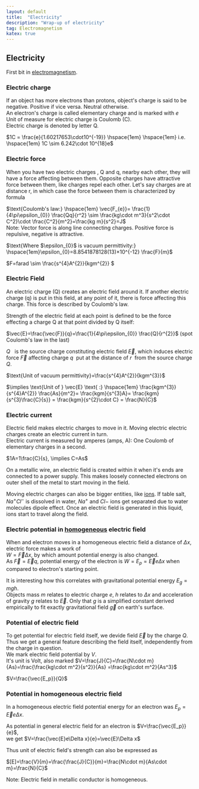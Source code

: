 ```yaml
---
layout: default
title:  "Electricity"
description: "Wrap-up of electricity"
tag: Electromagnetism
katex: true
---
```


## Electricity

First bit in [electromagnetism](../../../2022/09/18/electromagnetism).

### Electric charge
If an object has more electrons than protons, object's charge is said to be negative. Positive if vice versa. Neutral otherwise.  
An electron's charge is called elementary charge and is marked with $e$  
Unit of measure for electric charge is Coulomb (C).  
Electric charge is denoted by letter Q.

$1C = \frac{e}{1.60217653\cdot10^{-19}} \hspace{1em} \hspace{1em} i.e. \hspace{1em} 1C \sim 6.242\cdot 10^{18}e$

### Electric force
When you have two electric charges , Q and q, nearby each other, they will have a force affecting between them. Opposite charges have attractive force between them, like charges repel each other. Let's say charges are at distance r, in which case the force between them is characterized by formula

<a name="coulombslaw"></a>
$\text{Coulomb's law:} \hspace{1em} \vec{F_{e}}= \frac{1}{4\pi\epsilon_{0}} \frac{Qq}{r^2}  \sim  \frac{kg\cdot m^3}{s^2\cdot C^2}\cdot \frac{C^2}{m^2}=\frac{kg m}{s^2}=J$  
Note: Vector force is along line connecting charges. Positive force is repulsive, negative is attractive.

$\text{Where $\epsilon_{0}$ is vacuum permittivity:} \hspace{1em}\epsilon_{0}=8.8541878128(13)×10^{-12} \frac{F}{m}$

$F=farad \sim \frac{s^{4}A^{2}}{kgm^{2}} $


### Electric Field
An electric charge (Q) creates an electric field around it.
If another electric charge (q) is put in this field, at any point of it, there is force affecting this charge. This force is described by Coulomb's law.
  
Strength of the electric field at each  point is defined to be the force effecting a charge Q at that point divided by Q itself:  

$\vec{E}=\frac{\vec{F}}{q}=\frac{1}{4\pi\epsilon_{0}} \frac{Q}{r^{2}}$ (spot Coulomb's law in the last)

*Q* &nbsp; is the source charge constituting electric field $\vec{E}$, which induces electric force $\vec{F}$ affecting charge *q*&nbsp; put at the distance of *r*&nbsp; from the source charge *Q*.

$\text{Unit of vacuum permittivity}=\frac{s^{4}A^{2}}{kgm^{3}}$

$\implies \text{Unit of } \vec{E} \text{ :} \hspace{1em} \frac{kgm^{3}}{s^{4}A^{2}} \frac{As}{m^2}= \frac{kgm}{s^{3}A}=
\frac{kgm}{s^{3}\frac{C}{s}} = \frac{kgm}{s^{2}\cdot C} = \frac{N}{C}$ 

### Electric current
Electric field makes electric charges to move in it. Moving electric electric charges create an electric current in turn.  
Electric current is measured by amperes (amps, A): One Coulomb of elementary charges in a second.

$1A=1\frac{C}{s}, \implies C=As$

On a metallic wire, an electric field is created within it when it's ends are connected to a power supply. This makes loosely connected electrons on outer shell of the metal to start moving in the field.  

Moving electric charges can also be bigger entities, like [ions](../../../2022/09/20/ions.html). If table salt, $Na^+ Cl^-$ is dissolved in water, $Na^+$ and $Cl-$ ions get separated due to water molecules dipole effect. Once an electric field is generated in this liquid, ions start to travel along the field.
 
### Electric potential in [homogeneous](#potential-in-homogeneous-electric-field "electric force is the same in every point of field") electric field
When and electron moves in a homogeneous electric field a distance of $\Delta x$, electric force makes a work of  
$W=\vec{F}\Delta x$, by which amount potential energy is also changed.  
As $\vec{F}=\vec{E}q$, potential energy of the electron is $W=E_p=\vec{E}e\Delta x$ when compared to electron's starting point.  

It is interesting how this correlates with gravitational potential energy $E_g=mgh$.  
Objects mass $m$ relates to electric charge $e$, $h$ relates to $\Delta x$ and acceleration of gravity $g$ relates to $\vec{E}$. Only that $g$ is a simplified constant derived empirically to fit exactly gravitational field $\vec{g}$ on earth's surface.

### Potential of electric field
To get potential for electric field itself, we devide field $\vec{E}$ by the charge $Q$. Thus we get a general feature describing the field itself, independently from the charge in question.  
We mark electric field potential by $V$.  
It's unit is Volt, also marked $V=\frac{J}{C}=\frac{N\cdot m}{As}=\frac{\frac{kg\cdot m^2}{s^2}}{As}
=\frac{kg\cdot m^2}{As^3}$

$V=\frac{\vec{E_p}}{Q}$

### Potential in homogeneous electric field
In a homogeneous electric field potential energy for an electron was $E_p=\vec{E}e\Delta x$.

As potential in general electric field for an electron is $V=\frac{\vec{E_p}}{e}$,  
we get $V=\frac{\vec{E}e\Delta x}{e}=\vec{E}\Delta x$

Thus unit of electric field's strength can also be expressed as

$[E]=\frac{V}{m}=\frac{\frac{J}{C}}{m}=\frac{N\cdot m}{As\cdot m}=\frac{N}{C}$

Note: Electric field in metallic conductor is homogeneous.
